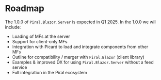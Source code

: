 # Roadmap

The 1.0.0 of `Piral.Blazor.Server` is expected in Q1 2025. In the 1.0.0 we will include:

- Loading of MFs at the server
- Support for client-only MFs
- Integration with Picard to load and integrate components from other MFs
- Outline for compatibility / merger with `Piral.Blazor` (client library)
- Examples & improved DX for using `Piral.Blazor.Server` without a feed service
- Full integration in the Piral ecosystem
